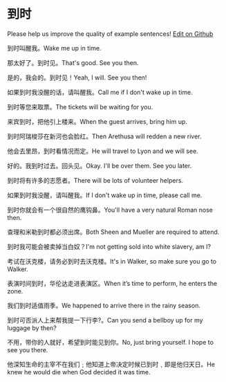 # 到时

Please help us improve the quality of example sentences! [Edit on Github](https://github.com/jiyushe/jiyu-example-sentence-source/blob/main/chinese/daoshi_1.md)

<p><span class="chinese">到时叫醒我。</span><span class="english">Wake me up in time.</span></p>

<p><span class="chinese">那太好了。到时见。</span><span class="english">That's good. See you then.</span></p>

<p><span class="chinese">是的，我会的。到时见！</span><span class="english">Yeah, I will. See you then!</span></p>

<p><span class="chinese">如果到时我没醒的话，请叫醒我。</span><span class="english">Call me if I don't wake up in time.</span></p>

<p><span class="chinese">到时等您来取票。</span><span class="english">The tickets will be waiting for you.</span></p>

<p><span class="chinese">来宾到时，把他引上楼来。</span><span class="english">When the guest arrives, bring him up.</span></p>

<p><span class="chinese">到时阿瑞梭莎在新河也会脸红。</span><span class="english">Then Arethusa will redden a new river.</span></p>

<p><span class="chinese">他会去里昂，到时看情况而定。</span><span class="english">He will travel to Lyon and we will see.</span></p>

<p><span class="chinese">好的。我到时过去。回头见。</span><span class="english">Okay. I'll be over them. See you later.</span></p>

<p><span class="chinese">到时将有许多的志愿者。</span><span class="english">There will be lots of volunteer helpers.</span></p>

<p><span class="chinese">如果到时我没醒，请叫醒我。</span><span class="english">If I don't wake up in time, please call me.</span></p>

<p><span class="chinese">到时你就会有一个很自然的鹰钩鼻。</span><span class="english">You'll have a very natural Roman nose then.</span></p>

<p><span class="chinese">查理和米勒到时都必须出席。</span><span class="english">Both Sheen and Mueller are required to attend.</span></p>

<p><span class="chinese">到时我可能会被卖掉当白奴？</span><span class="english">I'm not getting sold into white slavery, am I?</span></p>

<p><span class="chinese">考试在沃克楼，请务必到时去沃克楼。</span><span class="english">It's in Walker, so make sure you go to Walker.</span></p>

<p><span class="chinese">表演时间到时，华伦达走进表演区。</span><span class="english">When it’s time to perform, he enters the zone.</span></p>

<p><span class="chinese">我们到时适值雨季。</span><span class="english">We happened to arrive there in the rainy season.</span></p>

<p><span class="chinese">到时可否派人上来帮我提一下行李?。</span><span class="english">Can you send a bellboy up for my luggage by then?</span></p>

<p><span class="chinese">不用，带你的人就好，希望到时能见到你。</span><span class="english">No, just bring yourself. I hope to see you there.</span></p>

<p><span class="chinese">他深知生命的主宰不在我们﹔他知道上帝决定时候已到时﹐即是他归天日。</span><span class="english">He knew he would die when God decided it was time.</span></p>

